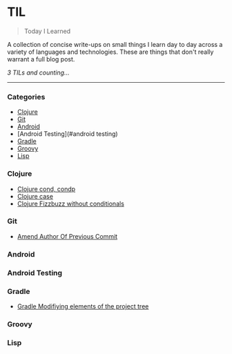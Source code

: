 
# TIL

> Today I Learned

A collection of concise write-ups on small things I learn day to day across a
variety of languages and technologies. These are things that don't really
warrant a full blog post. 

_3 TILs and counting..._

---

### Categories

* [Clojure](#clojure)
* [Git](#git)
* [Android](#android)
* [Android Testing](#android testing)
* [Gradle](#gradle)
* [Groovy](#groovy)
* [Lisp](#lisp)

### Clojure
- [Clojure cond, condp](clojure/clojure-cond-condp.md)
- [Clojure case](clojure/case.md)
- [Clojure Fizzbuzz without conditionals](clojure/fizzbuzz-without-conditionals.md) 

### Git
- [Amend Author Of Previous Commit](git/git-change-author-push.md)


### Android


### Android Testing


### Gradle
- [Gradle Modifiying elements of the project tree](gradle/gradle-modifying-elements-project-tree.md)

### Groovy

### Lisp
